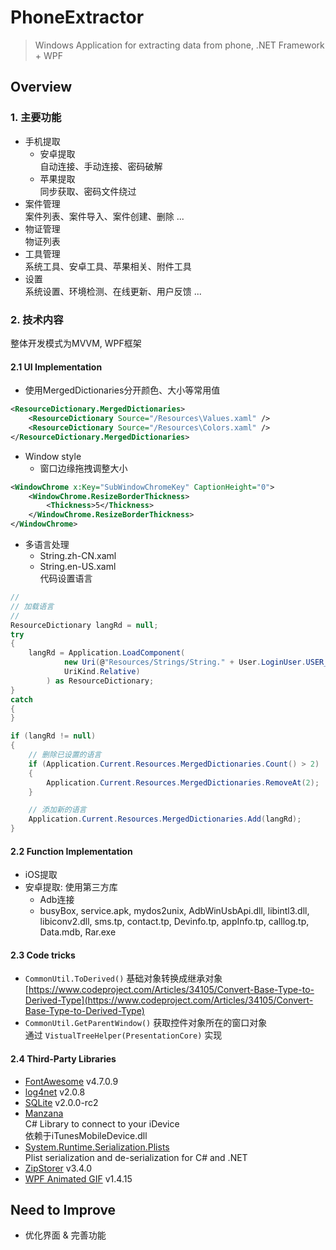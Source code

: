 PhoneExtractor
======

> Windows Application for extracting data from phone, .NET Framework + WPF

## Overview

### 1. 主要功能
- 手机提取    
  - 安卓提取  
自动连接、手动连接、密码破解
  - 苹果提取  
同步获取、密码文件绕过
- 案件管理  
案件列表、案件导入、案件创建、删除 ...
- 物证管理  
物证列表
- 工具管理  
系统工具、安卓工具、苹果相关、附件工具
- 设置  
系统设置、环境检测、在线更新、用户反馈 ...
 
### 2. 技术内容
整体开发模式为MVVM, WPF框架 
#### 2.1 UI Implementation
- 使用MergedDictionaries分开颜色、大小等常用值  
```xml  
<ResourceDictionary.MergedDictionaries>
    <ResourceDictionary Source="/Resources\Values.xaml" />
    <ResourceDictionary Source="/Resources\Colors.xaml" />
</ResourceDictionary.MergedDictionaries>
```  
- Window style
  - 窗口边缘拖拽调整大小   
```xml
<WindowChrome x:Key="SubWindowChromeKey" CaptionHeight="0">
    <WindowChrome.ResizeBorderThickness>
        <Thickness>5</Thickness>
    </WindowChrome.ResizeBorderThickness>
</WindowChrome>
```
- 多语言处理  
  - String.zh-CN.xaml
  - String.en-US.xaml  
代码设置语言  
```C#
//
// 加载语言
//
ResourceDictionary langRd = null;
try
{
    langRd = Application.LoadComponent(
            new Uri(@"Resources/Strings/String." + User.LoginUser.USER_LANGUAGE + ".xaml", 
            UriKind.Relative)
        ) as ResourceDictionary;
}
catch
{
}

if (langRd != null)
{
    // 删除已设置的语言
    if (Application.Current.Resources.MergedDictionaries.Count() > 2)
    {
        Application.Current.Resources.MergedDictionaries.RemoveAt(2);
    }

    // 添加新的语言
    Application.Current.Resources.MergedDictionaries.Add(langRd);
}
```

#### 2.2 Function Implementation
- iOS提取  
- 安卓提取: 使用第三方库
  - Adb连接
  - busyBox, service.apk, mydos2unix, AdbWinUsbApi.dll, libintl3.dll, libiconv2.dll, sms.tp, contact.tp, Devinfo.tp, appInfo.tp, calllog.tp, Data.mdb, Rar.exe

#### 2.3 Code tricks  
- ``CommonUtil.ToDerived()`` 基础对象转换成继承对象  
[https://www.codeproject.com/Articles/34105/Convert-Base-Type-to-Derived-Type](https://www.codeproject.com/Articles/34105/Convert-Base-Type-to-Derived-Type)  
- ``CommonUtil.GetParentWindow()`` 获取控件对象所在的窗口对象  
通过 ``VistualTreeHelper(PresentationCore)`` 实现  

#### 2.4 Third-Party Libraries
- [FontAwesome](https://github.com/soarcn/BottomSheet) v4.7.0.9    
- [log4net](https://www.nuget.org/packages/log4net/) v2.0.8  
- [SQLite](https://www.nuget.org/packages/System.Data.SQLite/) v2.0.0-rc2    
- [Manzana](https://github.com/ipfans/Manzana)   
C# Library to connect to your iDevice  
依赖于iTunesMobileDevice.dll
- [System.Runtime.Serialization.Plists](https://github.com/ChadBurggraf/plists-cs)  
Plist serialization and de-serialization for C# and .NET  
- [ZipStorer](https://github.com/jaime-olivares/zipstorer) v3.4.0
- [WPF Animated GIF](https://github.com/XamlAnimatedGif/WpfAnimatedGif) v1.4.15 

## Need to Improve
- 优化界面 & 完善功能